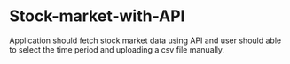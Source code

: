 # Stock-market-with-API
Application should fetch stock market data using API and user should able to select the time period and uploading a csv file manually.
